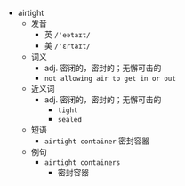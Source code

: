 - airtight
  - 发音
    - 英 `/'eətaɪt/`
    - 美 `/'ɛrtaɪt/`
  - 词义
    - adj. 密闭的，密封的；无懈可击的
    - `not allowing air to get in or out`
  - 近义词
    - adj. 密闭的，密封的；无懈可击的
      - `tight`
      - `sealed`
  - 短语
    - `airtight container` 密封容器 
  - 例句
    - `airtight containers`
      - 密封容器

